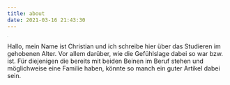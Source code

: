 ```yaml
---
title: about
date: 2021-03-16 21:43:30
---
```


<img src="..\\images\foto_von_mir.png" alt="ich" title="ich" style="zoom:5%;" />

Hallo, mein Name ist Christian und ich schreibe hier über das Studieren im gehobenen Alter. Vor allem darüber, wie die Gefühlslage dabei so war bzw. ist. Für diejenigen die bereits mit beiden Beinen im Beruf stehen und möglichweise eine Familie haben, könnte so manch ein guter Artikel dabei sein.




